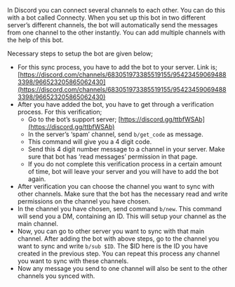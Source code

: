 In Discord you can connect several channels to each other. You can do this with a bot called Connecty. When you set up this bot in two different server’s different channels, the bot will automatically send the messages from one channel to the other instantly. You can add multiple channels with the help of this bot.

Necessary steps to setup the bot are given below;

-   For this sync process, you have to add the bot to your server. Link is; [](https://discord.com/channels/683051973385519155/954234590694883398/966523205865062430)[https://discord.com/channels/683051973385519155/954234590694883398/966523205865062430](https://discord.com/channels/683051973385519155/954234590694883398/966523205865062430)
-   After you have added the bot, you have to get through a verification process. For this verification;
    -   Go to the bot’s support server; [](https://discord.gg/ttbfWSAb)[https://discord.gg/ttbfWSAb](https://discord.gg/ttbfWSAb)
    -   In the server’s ‘spam’ channel, send `b/get_code` as message.
    -   This command will give you a 4 digit code.
    -   Send this 4 digit number message to a channel in your server. Make sure that bot has ‘read messages’ permission in that page.
    -   If you do not complete this verification process in a certain amount of time, bot will leave your server and you will have to add the bot again.
-   After verification you can choose the channel you want to sync with other channels. Make sure that the bot has the necessary read and write permissions on the channel you have chosen.
-   In the channel you have chosen, send command `b/new`. This command will send you a DM, containing an ID. This will setup your channel as the main channel.
-   Now, you can go to other server you want to sync with that main channel. After adding the bot with above steps, go to the channel you want to sync and write `b/sub $ID`. The $ID here is the ID you have created in the previous step. You can repeat this process any channel you want to sync with these channels.
-   Now any message you send to one channel will also be sent to the other channels you synced with.